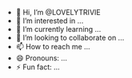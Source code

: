 - 👋 Hi, I’m @LOVELYTRIVIE
- 👀 I’m interested in ...
- 🌱 I’m currently learning ...
- 💞️ I’m looking to collaborate on ...
- 📫 How to reach me ...
- 😄 Pronouns: ...
- ⚡ Fun fact: ...

<!---
LOVELYTRIVIE/LOVELYTRIVIE is a ✨ special ✨ repository because its `README.md` (this file) appears on your GitHub profile.
You can click the Preview link to take a look at your changes.
--->
